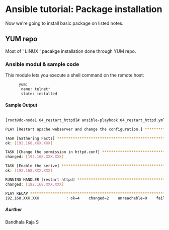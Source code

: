 # Ansible tutorial: Package installation

Now we're going to install basic package on listed notes.

## YUM repo

Most of ' LINUX ' pacakge installation done through YUM repo.

### Ansible modul & sample code 

This module lets you execute a shell command on the remote host:

```bash
      yum:
       name: telnet*
       state: installed
```

#### Sample Output

```bash

[root@dc-node1 04_restart_httpd]# ansible-playbook 04_restart_httpd.yml

PLAY [Restart apache webserver and change the configuration.] *******************************************************************************

TASK [Gathering Facts] **********************************************************************************************************************
ok: [192.168.XXX.XXX]

TASK [Change the permission in httpd.conf] **************************************************************************************************
changed: [192.168.XXX.XXX]

TASK [Enable the serive] ********************************************************************************************************************
ok: [192.168.XXX.XXX]

RUNNING HANDLER [restart httpd] *************************************************************************************************************
changed: [192.168.XXX.XXX]

PLAY RECAP **********************************************************************************************************************************
192.168.XXX.XXX            : ok=4    changed=2    unreachable=0    failed=0    skipped=0    rescued=0    ignored=0


```
##### Aurther
  Bandhala Raja S